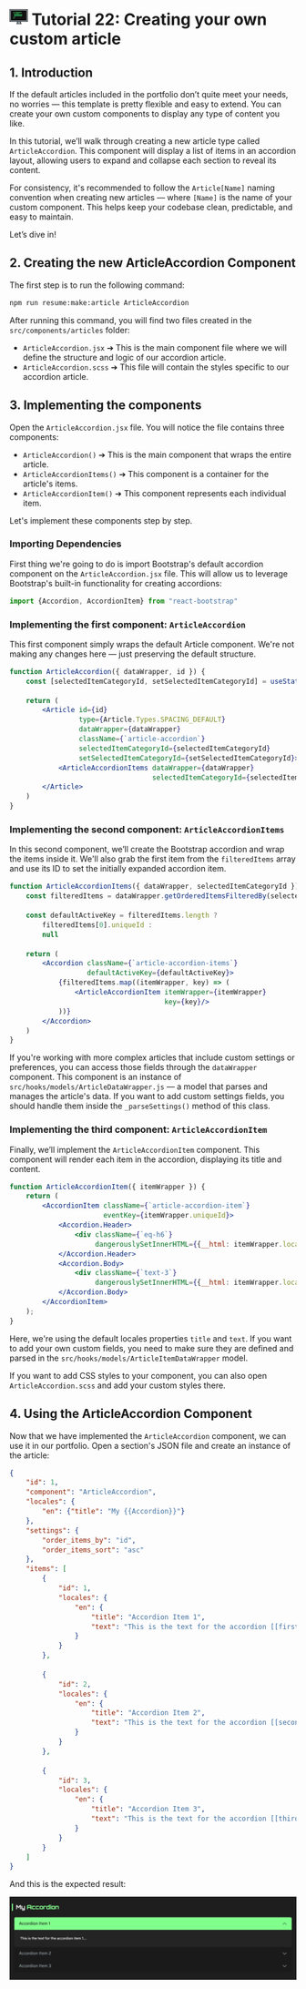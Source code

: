 # <img src="../assets/logo.png"> Tutorial 22: Creating your own custom article

## 1. Introduction

If the default articles included in the portfolio don’t quite meet your needs, no worries — this template is pretty flexible and easy to extend. You can create your own custom components to display any type of content you like.

In this tutorial, we’ll walk through creating a new article type called `ArticleAccordion`. This component will display a list of items in an accordion layout, allowing users to expand and collapse each section to reveal its content.

For consistency, it's recommended to follow the `Article[Name]` naming convention when creating new articles — where `[Name]` is the name of your custom component.
This helps keep your codebase clean, predictable, and easy to maintain.

Let’s dive in!

## 2. Creating the new ArticleAccordion Component

The first step is to run the following command:

```bash
npm run resume:make:article ArticleAccordion
```

After running this command, you will find two files created in the `src/components/articles` folder:
- `ArticleAccordion.jsx` ➔ This is the main component file where we will define the structure and logic of our accordion article.
- `ArticleAccordion.scss` ➔ This file will contain the styles specific to our accordion article.

## 3. Implementing the components

Open the `ArticleAccordion.jsx` file. You will notice the file contains three components:
- `ArticleAccordion()` ➔ This is the main component that wraps the entire article.
- `ArticleAccordionItems()` ➔ This component is a container for the article's items.
- `ArticleAccordionItem()` ➔ This component represents each individual item.

Let's implement these components step by step.

### Importing Dependencies

First thing we're going to do is import Bootstrap's default accordion component on the `ArticleAccordion.jsx` file. This will allow us to leverage Bootstrap's built-in functionality for creating accordions:

```javascript
import {Accordion, AccordionItem} from "react-bootstrap"
```

### Implementing the first component: `ArticleAccordion`

This first component simply wraps the default Article component. We're not making any changes here — just preserving the default structure.

```jsx
function ArticleAccordion({ dataWrapper, id }) {
    const [selectedItemCategoryId, setSelectedItemCategoryId] = useState(null)

    return (
        <Article id={id}
                 type={Article.Types.SPACING_DEFAULT}
                 dataWrapper={dataWrapper}
                 className={`article-accordion`}
                 selectedItemCategoryId={selectedItemCategoryId}
                 setSelectedItemCategoryId={setSelectedItemCategoryId}>
            <ArticleAccordionItems dataWrapper={dataWrapper} 
                                   selectedItemCategoryId={selectedItemCategoryId}/>
        </Article>
    )
}
```

### Implementing the second component: `ArticleAccordionItems`

In this second component, we’ll create the Bootstrap accordion and wrap the items inside it. We'll also grab the first item from the `filteredItems` array and use its ID to set the initially expanded accordion item.

```jsx
function ArticleAccordionItems({ dataWrapper, selectedItemCategoryId }) {
    const filteredItems = dataWrapper.getOrderedItemsFilteredBy(selectedItemCategoryId)

    const defaultActiveKey = filteredItems.length ?
        filteredItems[0].uniqueId :
        null

    return (
        <Accordion className={`article-accordion-items`}
                   defaultActiveKey={defaultActiveKey}>
            {filteredItems.map((itemWrapper, key) => (
                <ArticleAccordionItem itemWrapper={itemWrapper} 
                                      key={key}/>
            ))}
        </Accordion>
    )
}
```

If you're working with more complex articles that include custom settings or preferences, you can access those fields through the `dataWrapper` component. This component is an instance of `src/hooks/models/ArticleDataWrapper.js` — a model that parses and manages the article's data. If you want to add custom settings fields, you should handle them inside the `_parseSettings()` method of this class.

### Implementing the third component: `ArticleAccordionItem`

Finally, we’ll implement the `ArticleAccordionItem` component. This component will render each item in the accordion, displaying its title and content.

```jsx
function ArticleAccordionItem({ itemWrapper }) {
    return (
        <AccordionItem className={`article-accordion-item`}
                       eventKey={itemWrapper.uniqueId}>
            <Accordion.Header>
                <div className={`eq-h6`}
                     dangerouslySetInnerHTML={{__html: itemWrapper.locales.title}}/>
            </Accordion.Header>
            <Accordion.Body>
                <div className={`text-3`}
                     dangerouslySetInnerHTML={{__html: itemWrapper.locales.text}}/>
            </Accordion.Body>
        </AccordionItem>
    );
}
```

Here, we're using the default locales properties `title` and `text`. If you want to add your own custom fields, you need to make sure they are defined and parsed in the `src/hooks/models/ArticleItemDataWrapper` model. 

If you want to add CSS styles to your component, you can also open `ArticleAccordion.scss` and add your custom styles there.

## 4. Using the ArticleAccordion Component

Now that we have implemented the `ArticleAccordion` component, we can use it in our portfolio. Open a section's JSON file and create an instance of the article:

```json
{
    "id": 1,
    "component": "ArticleAccordion",
    "locales": {
        "en": {"title": "My {{Accordion}}"}
    },
    "settings": {
        "order_items_by": "id",
        "order_items_sort": "asc"
    },
    "items": [
        {
            "id": 1,
            "locales": {
                "en": {
                    "title": "Accordion Item 1",
                    "text": "This is the text for the accordion [[first item]]...."
                }
            }
        },

        {
            "id": 2,
            "locales": {
                "en": {
                    "title": "Accordion Item 2",
                    "text": "This is the text for the accordion [[second item]]...."
                }
            }
        },

        {
            "id": 3,
            "locales": {
                "en": {
                    "title": "Accordion Item 3",
                    "text": "This is the text for the accordion [[third item]]...."
                }
            }
        }
    ]
}
```

And this is the expected result:

![alt preview](../assets/article-accordion-demo-preview.png)